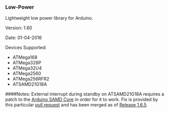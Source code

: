 ### Low-Power
Lightweight low power library for Arduino.

Version: 1.60

Date: 01-04-2016

Devices Supported:
* ATMega168
* ATMega328P
* ATMega32U4
* ATMega2560
* ATMega256RFR2
* ATSAMD21G18A

####Notes:
External interrupt during standby on ATSAMD21G18A requires a patch to the <a href="https://github.com/arduino/ArduinoCore-samd">Arduino SAMD Core</a> in order for it to work. Fix is provided by this particular <a href="https://github.com/arduino/ArduinoCore-samd/pull/90">pull request</a> and has been merged as of <a href="https://github.com/arduino/ArduinoCore-samd/releases/tag/1.6.5">Release 1.6.5</a>.
